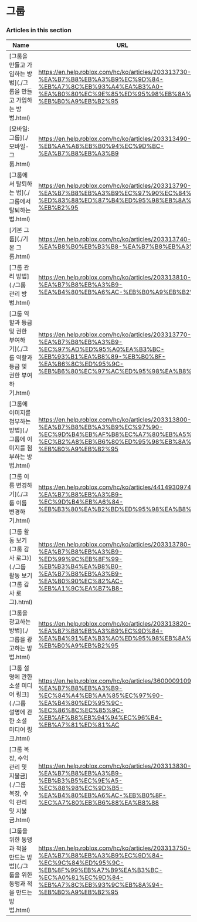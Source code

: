 # 그룹  
### Articles in this section
Name|URL
-|-
[그룹을 만들고 가입하는 방법](./그룹을 만들고 가입하는 방법.html) |https://en.help.roblox.com/hc/ko/articles/203313730-%EA%B7%B8%EB%A3%B9%EC%9D%84-%EB%A7%8C%EB%93%A4%EA%B3%A0-%EA%B0%80%EC%9E%85%ED%95%98%EB%8A%94-%EB%B0%A9%EB%B2%95
[모바일: 그룹](./모바일- 그룹.html) |https://en.help.roblox.com/hc/ko/articles/203313490-%EB%AA%A8%EB%B0%94%EC%9D%BC-%EA%B7%B8%EB%A3%B9
[그룹에서 탈퇴하는 법](./그룹에서 탈퇴하는 법.html) |https://en.help.roblox.com/hc/ko/articles/203313790-%EA%B7%B8%EB%A3%B9%EC%97%90%EC%84%9C-%ED%83%88%ED%87%B4%ED%95%98%EB%8A%94-%EB%B2%95
[기본 그룹](./기본 그룹.html) |https://en.help.roblox.com/hc/ko/articles/203313740-%EA%B8%B0%EB%B3%B8-%EA%B7%B8%EB%A3%B9
[그룹 관리 방법](./그룹 관리 방법.html) |https://en.help.roblox.com/hc/ko/articles/203313810-%EA%B7%B8%EB%A3%B9-%EA%B4%80%EB%A6%AC-%EB%B0%A9%EB%B2%95
[그룹 역할과 등급 및 권한 부여하기](./그룹 역할과 등급 및 권한 부여하기.html) |https://en.help.roblox.com/hc/ko/articles/203313770-%EA%B7%B8%EB%A3%B9-%EC%97%AD%ED%95%A0%EA%B3%BC-%EB%93%B1%EA%B8%89-%EB%B0%8F-%EA%B6%8C%ED%95%9C-%EB%B6%80%EC%97%AC%ED%95%98%EA%B8%B0
[그룹에 이미지를 첨부하는 방법](./그룹에 이미지를 첨부하는 방법.html) |https://en.help.roblox.com/hc/ko/articles/203313800-%EA%B7%B8%EB%A3%B9%EC%97%90-%EC%9D%B4%EB%AF%B8%EC%A7%80%EB%A5%BC-%EC%B2%A8%EB%B6%80%ED%95%98%EB%8A%94-%EB%B0%A9%EB%B2%95
[그룹 이름 변경하기](./그룹 이름 변경하기.html) |https://en.help.roblox.com/hc/ko/articles/4414930974228-%EA%B7%B8%EB%A3%B9-%EC%9D%B4%EB%A6%84-%EB%B3%80%EA%B2%BD%ED%95%98%EA%B8%B0
[그룹 활동 보기 (그룹 감사 로그)](./그룹 활동 보기 (그룹 감사 로그).html) |https://en.help.roblox.com/hc/ko/articles/203313780-%EA%B7%B8%EB%A3%B9-%ED%99%9C%EB%8F%99-%EB%B3%B4%EA%B8%B0-%EA%B7%B8%EB%A3%B9-%EA%B0%90%EC%82%AC-%EB%A1%9C%EA%B7%B8-
[그룹을 광고하는 방법](./그룹을 광고하는 방법.html) |https://en.help.roblox.com/hc/ko/articles/203313820-%EA%B7%B8%EB%A3%B9%EC%9D%84-%EA%B4%91%EA%B3%A0%ED%95%98%EB%8A%94-%EB%B0%A9%EB%B2%95
[그룹 설명에 관한 소셜 미디어 링크](./그룹 설명에 관한 소셜 미디어 링크.html) |https://en.help.roblox.com/hc/ko/articles/360000910946-%EA%B7%B8%EB%A3%B9-%EC%84%A4%EB%AA%85%EC%97%90-%EA%B4%80%ED%95%9C-%EC%86%8C%EC%85%9C-%EB%AF%B8%EB%94%94%EC%96%B4-%EB%A7%81%ED%81%AC
[그룹 복장, 수익 관리 및 지불금](./그룹 복장, 수익 관리 및 지불금.html) |https://en.help.roblox.com/hc/ko/articles/203313830-%EA%B7%B8%EB%A3%B9-%EB%B3%B5%EC%9E%A5-%EC%88%98%EC%9D%B5-%EA%B4%80%EB%A6%AC-%EB%B0%8F-%EC%A7%80%EB%B6%88%EA%B8%88
[그룹을 위한 동맹과 적을 만드는 방법](./그룹을 위한 동맹과 적을 만드는 방법.html) |https://en.help.roblox.com/hc/ko/articles/203313750-%EA%B7%B8%EB%A3%B9%EC%9D%84-%EC%9C%84%ED%95%9C-%EB%8F%99%EB%A7%B9%EA%B3%BC-%EC%A0%81%EC%9D%84-%EB%A7%8C%EB%93%9C%EB%8A%94-%EB%B0%A9%EB%B2%95